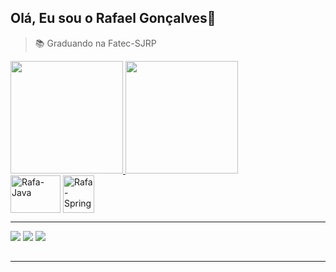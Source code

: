 ## Olá, Eu sou o Rafael Gonçalves👋

> 📚 Graduando na Fatec-SJRP

<div>
  <a href="https://github.com/rafagfran/github-readme-stats">
    <img height="180em" src="https://github-readme-stats.vercel.app/api?username=rafagfran&theme=tokyonight&show_icons=true&include_all_commits=true" />
    <img height="180em" src="https://github-readme-stats.vercel.app/api/top-langs/?username=rafagfran&size_weight=0.5&count_weight=0.5&exclude_repo=Project-in-VBA&layout=compact&theme=tokyonight" />
  </a>
</div>


<div>

  <img align="center" alt="Rafa-Java" height="60" width="80" src="https://cdn.jsdelivr.net/gh/devicons/devicon/icons/java/java-original.svg" />
  <img align="center" alt="Rafa-Spring" height="60" width="50" src="https://cdn.jsdelivr.net/gh/devicons/devicon/icons/spring/spring-original.svg" />

</div>

---

<div> 
  <a href="https://instagram.com/rafael.gfc" target="_blank"><img src="https://img.shields.io/badge/-Instagram-%23E4405F?style=for-the-badge&logo=instagram&logoColor=white" target="_blank"></a>
  <a href = "rafagfra@hotmail.com"><img src="https://img.shields.io/badge/-Gmail-%23333?style=for-the-badge&logo=gmail&logoColor=white" target="_blank"></a>
  <a href=https://www.linkedin.com/in/rafael-g-francisco-90a886210/ target="_blank"><img src="https://img.shields.io/badge/-LinkedIn-%230077B5?style=for-the-badge&logo=linkedin&logoColor=white" target="_blank"></a> 
</div>

##

---


